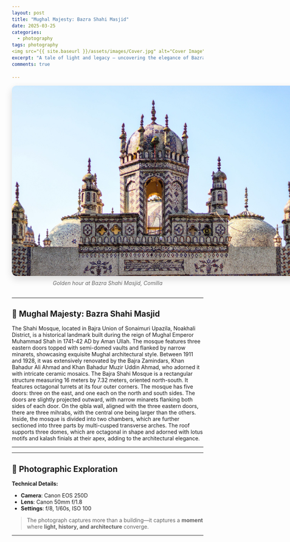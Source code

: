 ```yaml
---
layout: post
title: "Mughal Majesty: Bazra Shahi Masjid"
date: 2025-03-25
categories:
  - photography
tags: photography
<img src="{{ site.baseurl }}/assets/images/Cover.jpg" alt="Cover Image">
excerpt: "A tale of light and legacy — uncovering the elegance of Bazra Shahi Masjid during the golden hour."
comments: true

---
```


<div style="text-align: center; margin-bottom: 30px;">
  <img src="/assets/images/Cover.jpg" alt="Bazra Shahi Masjid"
       style="max-width: 1000px; height: 500px; border-radius: 12px; box-shadow: 0 8px 20px rgba(0,0,0,0.15); display: block; margin: 0 auto;" />
  <p style="font-style: italic; color: #666; margin-top: 10px;">Golden hour at Bazra Shahi Masjid, Comilla</p>
</div>

---

## 🕌 Mughal Majesty: Bazra Shahi Masjid

The Shahi Mosque, located in Bajra Union of Sonaimuri Upazila, Noakhali District, is a historical landmark built during the reign of Mughal Emperor Muhammad Shah in 1741-42 AD by Aman Ullah. The mosque features three eastern doors topped with semi-domed vaults and flanked by narrow minarets, showcasing exquisite Mughal architectural style. Between 1911 and 1928, it was extensively renovated by the Bajra Zamindars, Khan Bahadur Ali Ahmad and Khan Bahadur Muzir Uddin Ahmad, who adorned it with intricate ceramic mosaics. The Bajra Shahi Mosque is a rectangular structure measuring 16 meters by 7.32 meters, oriented north-south. It features octagonal turrets at its four outer corners. The mosque has five doors: three on the east, and one each on the north and south sides. The doors are slightly projected outward, with narrow minarets flanking both sides of each door. On the qibla wall, aligned with the three eastern doors, there are three mihrabs, with the central one being larger than the others. Inside, the mosque is divided into two chambers, which are further sectioned into three parts by multi-cusped transverse arches. The roof supports three domes, which are octagonal in shape and adorned with lotus motifs and kalash finials at their apex, adding to the architectural elegance.

---

---

## 📸 Photographic Exploration

**Technical Details:**

- **Camera**: Canon EOS 250D
- **Lens**: Canon 50mm f/1.8
- **Settings**: f/8, 1/60s, ISO 100

> The photograph captures more than a building—it captures a **moment** where **light, history, and architecture** converge.

---
